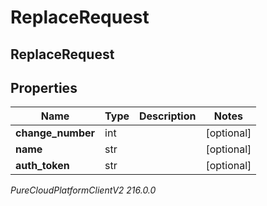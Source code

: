# ReplaceRequest

## ReplaceRequest

## Properties

|Name | Type | Description | Notes|
|------------ | ------------- | ------------- | -------------|
| **change_number** | int |  | [optional] |
| **name** | str |  | [optional] |
| **auth_token** | str |  | [optional] |



_PureCloudPlatformClientV2 216.0.0_
